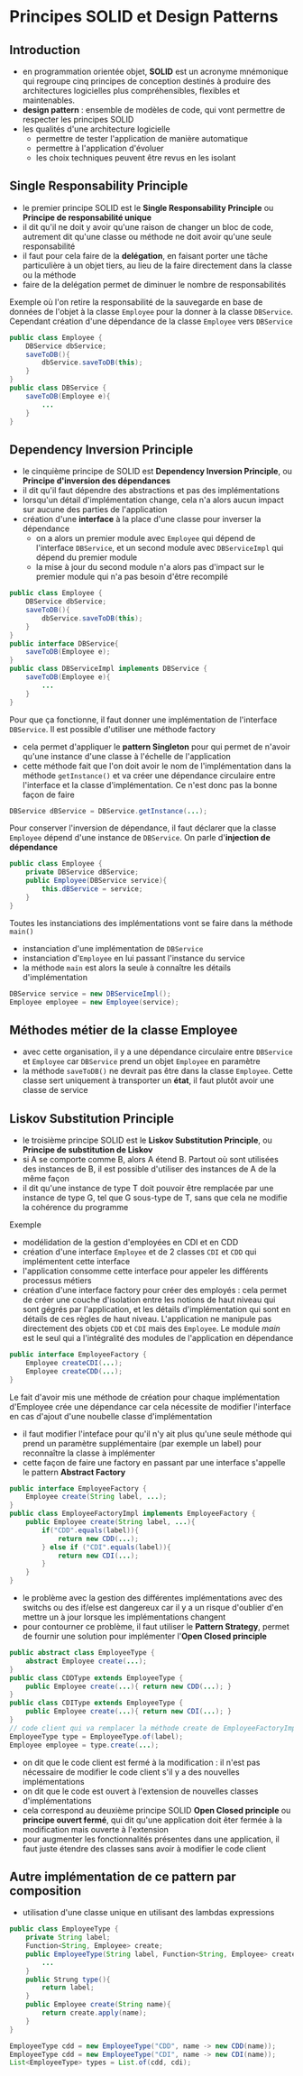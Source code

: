 # Principes SOLID et Design Patterns

## Introduction

- en programmation orientée objet, **SOLID** est un acronyme mnémonique qui regroupe cinq principes de conception destinés à produire des architectures logicielles plus compréhensibles, flexibles et maintenables.
- **design pattern** : ensemble de modèles de code, qui vont permettre de respecter les principes SOLID
- les qualités d'une architecture logicielle
	- permettre de tester l'application de manière automatique
	- permettre à l'application d'évoluer
	- les choix techniques peuvent être revus en les isolant

## Single Responsability Principle

- le premier principe SOLID est le **Single Responsability Principle** ou **Principe de responsabilité unique**
- il dit qu'il ne doit y avoir qu'une raison de changer un bloc de code, autrement dit qu'une classe ou méthode ne doit avoir qu'une seule responsabilité
- il faut pour cela faire de la **delégation**, en faisant porter une tâche particulière à un objet tiers, au lieu de la faire directement dans la classe ou la méthode
- faire de la delégation permet de diminuer le nombre de responsabilités

Exemple où l'on retire la responsabilité de la sauvegarde en base de données de l'objet à la classe `Employee` pour la donner à la classe `DBService`. Cependant création d'une dépendance de la classe `Employee` vers `DBService`

```java
public class Employee {
	DBService dbService;
	saveToDB(){
		dbService.saveToDB(this);
	}
}
public class DBService {
	saveToDB(Employee e){
		...
	}
}
```

## Dependency Inversion Principle

- le cinquième principe de SOLID est **Dependency Inversion Principle**, ou **Principe d'inversion des dépendances**
- il dit qu'il faut dépendre des abstractions et pas des implémentations
- lorsqu'un détail d'implémentation change, cela n'a alors aucun impact sur aucune des parties de l'application
- création d'une **interface** à la place d'une classe pour inverser la dépendance
	- on a alors un premier module avec `Employee` qui dépend de l'interface `DBService`, et un second module avec `DBServiceImpl` qui dépend du premier module
	- la mise à jour du second module n'a alors pas d'impact sur le premier module qui n'a pas besoin d'être recompilé
```java
public class Employee {
	DBService dbService;
	saveToDB(){
		dbService.saveToDB(this);
	}
}
public interface DBService{
	saveToDB(Employee e);
}
public class DBServiceImpl implements DBService {
	saveToDB(Employee e){
		...
	}
}
```

Pour que ça fonctionne, il faut donner une implémentation de l'interface `DBService`. Il est possible d'utiliser une méthode factory
- cela permet d'appliquer le **pattern Singleton** pour qui permet de n'avoir qu'une instance d'une classe à l'échelle de l'application
- cette méthode fait que l'on doit avoir le nom de l'implémentation dans la méthode `getInstance()` et va créer une dépendance circulaire entre l'interface et la classe d'implémentation. Ce n'est donc pas la bonne façon de faire

```java
DBService dBService = DBService.getInstance(...);
```

Pour conserver l'inversion de dépendance, il faut déclarer que la classe `Employee` dépend d'une instance de `DBService`. On parle d'**injection de dépendance**

```java
public class Employee {
	private DBService dBService;
	public Employee(DBService service){
		this.dBService = service;
	}
}
```

Toutes les instanciations des implémentations vont se faire dans la méthode `main()`
- instanciation d'une implémentation de `DBService`
- instanciation d'`Employee` en lui passant l'instance du service
- la méthode `main` est alors la seule à connaître les détails d'implémentation

```java
DBService service = new DBServiceImpl();
Employee employee = new Employee(service);
```

## Méthodes métier de la classe Employee

- avec cette organisation, il y a une dépendance circulaire entre `DBService` et `Employee` car `DBService` prend un objet `Employee` en paramètre
- la méthode `saveToDB()` ne devrait pas être dans la classe `Employee`. Cette classe sert uniquement à transporter un **état**, il faut plutôt avoir une classe de service


## Liskov Substitution Principle

- le troisième principe SOLID est le **Liskov Substitution Principle**, ou **Principe de substitution de Liskov**
- si A se comporte comme B, alors A étend B. Partout où sont utilisées des instances de B, il est possible d'utiliser des instances de A de la même façon
- il dit qu'une instance de type T doit pouvoir être remplacée par une instance de type G, tel que G sous-type de T, sans que cela ne modifie la cohérence du programme

Exemple
- modélidation de la gestion d'employées en CDI et en CDD
- création d'une interface `Employee` et de 2 classes `CDI` et `CDD` qui implémentent cette interface
- l'application consomme cette interface pour appeler les différents processus métiers
- création d'une interface factory pour créer des employés : cela permet de créer une couche d'isolation entre les notions de haut niveau qui sont gégrés par l'application, et les détails d'implémentation qui sont en détails de ces règles de haut niveau. L'application ne manipule pas directement des objets `CDD` et `CDI` mais des `Employee`. Le module *main* est le seul qui a l'intégralité des modules de l'application en dépendance

```java
public interface EmployeeFactory {
	Employee createCDI(...);
	Employee createCDD(...);
}
```

Le fait d'avoir mis une méthode de création pour chaque implémentation d'Employee crée une dépendance car cela nécessite de modifier l'interface en cas d'ajout d'une noubelle classe d'implémentation
- il faut modifier l'inteface pour qu'il n'y ait plus qu'une seule méthode qui prend un paramètre supplémentaire (par exemple un label) pour reconnaître la classe à implémenter
- cette façon de faire une factory en passant par une interface s'appelle le pattern **Abstract Factory**

```java
public interface EmployeeFactory {
	Employee create(String label, ...);
}
public class EmployeeFactoryImpl implements EmployeeFactory {
	public Employee create(String label, ...){
		if("CDD".equals(label)){
			return new CDD(...);
		} else if ("CDI".equals(label)){
			return new CDI(...);
		}
	}
}
```

- le problème avec la gestion des différentes implémentations avec des switchs ou des if/else est dangereux car il y a un risque d'oublier d'en mettre un à jour lorsque les implémentations changent
- pour contourner ce problème, il faut utiliser le **Pattern Strategy**, permet de fournir une solution pour implémenter l'**Open Closed principle**

```java
public abstract class EmployeeType {
	abstract Employee create(...);
}
public class CDDType extends EmployeeType {
	public Employee create(...){ return new CDD(...); }
}
public class CDIType extends EmployeeType {
	public Employee create(...){ return new CDI(...); }
}
// code client qui va remplacer la méthode create de EmployeeFactoryImpl pour ne plus dépendre des différentes implémentations existantes
EmployeeType type = EmployeeType.of(label);
Employee employee = type.create(...);
```

- on dit que le code client est fermé à la modification : il n'est pas nécessaire de modifier le code client s'il y a des nouvelles implémentations
- on dit que le code est ouvert à l'extension de nouvelles classes d'implémentations
- cela correspond au deuxième principe SOLID **Open Closed principle** ou **principe ouvert fermé**, qui dit qu'une application doit êter fermée à la modification mais ouverte à l'extension
- pour augmenter les fonctionnalités présentes dans une application, il faut juste étendre des classes sans avoir à modifier le code client


## Autre implémentation de ce pattern par composition

- utilisation d'une classe unique en utilisant des lambdas expressions

```java
public class EmployeeType {
	private String label;
	Function<String, Employee> create;
	public EmployeeType(String label, Function<String, Employee> create){
		...
	}
	public Strung type(){
		return label;
	}
	public Employee create(String name){
		return create.apply(name);
	}
}

EmployeeType cdd = new EmployeeType("CDD", name -> new CDD(name));
EmployeeType cdd = new EmployeeType("CDI", name -> new CDI(name));
List<EmployeeType> types = List.of(cdd, cdi);
```
